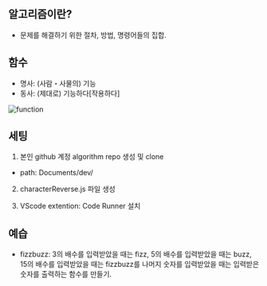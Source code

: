 ## 알고리즘이란?
* 문제를 해결하기 위한 절차, 방법, 명령어들의 집합.

## 함수
* 명사: (사람・사물의) 기능
* 동사: (제대로) 기능하다[작용하다]

![function](https://upload.wikimedia.org/wikipedia/commons/thumb/3/3b/Function_machine2.svg/500px-Function_machine2.svg.png)


## 세팅
1. 본인 github 계정 algorithm repo 생성 및 clone
  * path: Documents/dev/

2. characterReverse.js 파일 생성

3. VScode extention: Code Runner 설치


## 예습
* fizzbuzz: 3의 배수를 입력받았을 때는 fizz, 5의 배수를 입력받았을 때는 buzz, 15의 배수를 입력받았을 때는 fizzbuzz를 나머지 숫자를 입력받았을 때는 입력받은 숫자를 출력하는 함수를 만들기.

